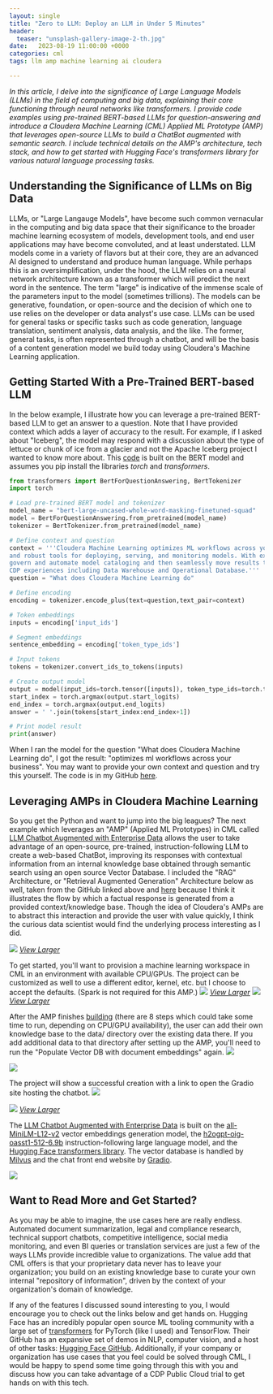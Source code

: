 ```yaml
---
layout: single
title: "Zero to LLM: Deploy an LLM in Under 5 Minutes"
header:
  teaser: "unsplash-gallery-image-2-th.jpg"
date:   2023-08-19 11:00:00 +0000
categories: cml
tags: llm amp machine learning ai cloudera

---
```

*In this article, I delve into the significance of Large Language Models (LLMs) in the field of computing and big data, explaining their core functioning through neural networks like transformers. I provide code examples using pre-trained BERT-based LLMs for question-answering and introduce a Cloudera Machine Learning (CML) Applied ML Prototype (AMP) that leverages open-source LLMs to build a ChatBot augmented with semantic search. I include technical details on the AMP's architecture, tech stack, and how to get started with Hugging Face's transformers library for various natural language processing tasks.*

## Understanding the Significance of LLMs on Big Data
LLMs, or "Large Langauge Models", have become such common vernacular in the computing and big data space that their significance to the broader machine learning ecosystem of models, development tools, and end user applications may have become convoluted, and at least understated. LLM models come in a variety of flavors but at their core, they are an advanced AI designed to understand and produce human language. While perhaps this is an oversimplification, under the hood, the LLM relies on a neural network architecture known as a transformer which will predict the next word in the sentence. The term "large" is indicative of the immense scale of the parameters input to the model (sometimes trillions). The models can be generative, foundation, or open-source and the decision of which one to use relies on the developer or data analyst's use case. LLMs can be used for general tasks or specific tasks such as code generation, language translation, sentiment analysis, data analysis, and the like. The former, general tasks, is often represented through a chatbot, and will be the basis of a content generation model we build today using Cloudera's Machine Learning application.

## Getting Started With a Pre-Trained BERT-based LLM
In the below example, I illustrate how you can leverage a pre-trained BERT-based LLM to get an answer to a question. Note that I have provided context which adds a layer of accuracy to the result. For example, if I asked about "Iceberg", the model may respond with a discussion about the type of lettuce or chunk of ice from a glacier and not the Apache Iceberg project I wanted to know more about. This [code](https://github.com/kevinbtalbert/bert-llm/blob/main/bertllmexample.py) is built on the BERT model and assumes you pip install the libraries *torch* and *transformers*.

```python
from transformers import BertForQuestionAnswering, BertTokenizer
import torch

# Load pre-trained BERT model and tokenizer
model_name = "bert-large-uncased-whole-word-masking-finetuned-squad"
model = BertForQuestionAnswering.from_pretrained(model_name)
tokenizer = BertTokenizer.from_pretrained(model_name)

# Define context and question
context = '''Cloudera Machine Learning optimizes ML workflows across your business with native 
and robust tools for deploying, serving, and monitoring models. With extended SDX for models, 
govern and automate model cataloging and then seamlessly move results to collaborate across 
CDP experiences including Data Warehouse and Operational Database.'''
question = "What does Cloudera Machine Learning do"

# Define encoding
encoding = tokenizer.encode_plus(text=question,text_pair=context)

# Token embeddings
inputs = encoding['input_ids']

# Segment embeddings
sentence_embedding = encoding['token_type_ids']

# Input tokens
tokens = tokenizer.convert_ids_to_tokens(inputs) 

# Create output model
output = model(input_ids=torch.tensor([inputs]), token_type_ids=torch.tensor([sentence_embedding]))
start_index = torch.argmax(output.start_logits)
end_index = torch.argmax(output.end_logits)
answer = ' '.join(tokens[start_index:end_index+1])

# Print model result
print(answer)

```
When I ran the model for the question "What does Cloudera Machine Learning do", I got the result: "optimizes ml workflows across your business". You may want to provide your own context and question and try this yourself. The code is in my GitHub [here](https://github.com/kevinbtalbert/bert-llm/blob/main/bertllmexample.py).

## Leveraging AMPs in Cloudera Machine Learning
So you get the Python and want to jump into the big leagues? The next example which leverages an "AMP" (Applied ML Prototypes) in CML called [LLM Chatbot Augmented with Enterprise Data](https://github.com/cloudera/CML_AMP_LLM_Chatbot_Augmented_with_Enterprise_Data) allows the user to take advantage of an open-source, pre-trained, instruction-following LLM to create a web-based ChatBot, improving its responses with contextual information from an internal knowledge base obtained through semantic search using an open source Vector Database. I included the "RAG" Architecture, or "Retrieval Augmented Generation" Architecture below as well, taken from the GitHub linked above and [here](https://github.com/cloudera/CML_AMP_LLM_Chatbot_Augmented_with_Enterprise_Data) because I think it illustrates the flow by which a factual response is generated from a provided context/knowledge base. Though the idea of Cloudera's AMPs are to abstract this interaction and provide the user with value quickly, I think the curious data scientist would find the underlying process interesting as I did. 

![](/assets/posts/2023-08-19-llm-cml/rag-architecture.png)
[*View Larger*](/assets/posts/2023-08-19-llm-cml/rag-architecture.png)

To get started, you'll want to provision a machine learning workspace in CML in an environment with available CPU/GPUs. The project can be customized as well to use a different editor, kernel, etc. but I choose to accept the defaults. (Spark is not required for this AMP.)
![](/assets/posts/2023-08-19-llm-cml/provision.png)
[*View Larger*](/assets/posts/2023-08-19-llm-cml/provision.png)
![](/assets/posts/2023-08-19-llm-cml/configure.png)
[*View Larger*](/assets/posts/2023-08-19-llm-cml/configure.png)

After the AMP finishes [building](/assets/posts/2023-08-19-llm-cml/building.png) (there are 8 steps which could take some time to run, depending on CPU/GPU availability), the user can add their own knowledge base to the data/ directory over the existing data there. If you add additional data to that directory after setting up the AMP, you'll need to run the "Populate Vector DB with document embeddings" again.
![](/assets/posts/2023-08-19-llm-cml/data.png)


![](/assets/posts/2023-08-19-llm-cml/repopulate.png)


The project will show a successful creation with a link to open the Gradio site hosting the chatbot.
![](/assets/posts/2023-08-19-llm-cml/success.png)

![](/assets/posts/2023-08-19-llm-cml/finalsite.png)
[*View Larger*](/assets/posts/2023-08-19-llm-cml/finalsite.png)

The [LLM Chatbot Augmented with Enterprise Data](https://github.com/cloudera/CML_AMP_LLM_Chatbot_Augmented_with_Enterprise_Data) is built on the [all-MiniLM-L12-v2](https://huggingface.co/sentence-transformers/all-MiniLM-L12-v2/tree/9e16800aed25dbd1a96dfa6949c68c4d81d5dded) vector embeddings generation model, the [h2ogpt-oig-oasst1-512-6.9b](https://huggingface.co/h2oai/h2ogpt-oig-oasst1-512-6.9b/tree/4e336d947ee37d99f2af735d11c4a863c74f8541) instruction-following large language model, and the [Hugging Face transformers library](https://pypi.org/project/transformers/). The vector database is handled by [Milvus](https://github.com/milvus-io/milvus) and the chat front end website by [Gradio](https://github.com/gradio-app/gradio).

![](/assets/posts/2023-08-19-llm-cml/amp_tech_stack.png)


## Want to Read More and Get Started?
As you may be able to imagine, the use cases here are really endless. Automated document summarization, legal and compliance research, technical support chatbots, competitive intelligence, social media monitoring, and even BI queries or translation services are just a few of the ways LLMs provide incredible value to organizations. The value add that CML offers is that your proprietary data never has to leave your organization; you build on an existing knowledge base to curate your own internal "repository of information", driven by the context of your organization's domain of knowledge.

If any of the features I discussed sound interesting to you, I would encourage you to check out the links below and get hands on. Hugging Face has an incredibly popular open source ML tooling community with a large set of [transformers](https://huggingface.co/docs/transformers/index) for PyTorch (like I used) and TensorFlow. Their GitHub has an expansive set of demos in NLP, computer vision, and a host of other tasks: [Hugging Face GitHub](https://github.com/huggingface/transformers). Additionally, if your company or organization has use cases that you feel could be solved through CML, I would be happy to spend some time going through this with you and discuss how you can take advantage of a CDP Public Cloud trial to get hands on with this tech.
